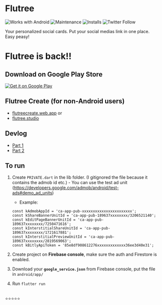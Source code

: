 # Flutree

![Works with Android](https://img.shields.io/badge/Works_with-Android-green?style=flat-square)
![Maintenance](https://img.shields.io/maintenance/yes/2022?style=flat-square)
![Installs](https://img.shields.io/badge/installs-53k+-orange)
![Twitter Follow](https://img.shields.io/twitter/follow/iqfareez?label=Follow&style=social)

Your personalized social cards. Put your social medias link in one place. Easy peasy!

# Flutree is back!!

## Download on Google Play Store

<a href='https://play.google.com/store/apps/details?id=com.iqmal.linktreeflutter&utm_source=Github&pcampaignid=pcampaignidMKT-Other-global-all-co-prtnr-py-PartBadge-Mar2515-1'><img alt='Get it on Google Play' src='https://play.google.com/intl/en_us/badges/static/images/badges/en_badge_web_generic.png'/></a>

## Flutree Create (for non-Android users)

- [flutreecreate.web.app](https://flutreecreate.web.app) or
- [flutree.studio](https://flutree.studio)

## Devlog

- [Part 1](https://www.instagram.com/s/aGlnaGxpZ2h0OjE4MTUzMDA3Njg0MTgyODA3)
- [Part 2](https://www.instagram.com/s/aGlnaGxpZ2h0OjE3ODg1MzE2ODMzMjE5MDg5)

## To run

1. Create `PRIVATE.dart` in the lib folder. (I gitignored the file because it contains the admob id etc.) - You can use the test ad unit (https://developers.google.com/admob/android/test-ads#demo_ad_units)

   - Example:

   ```
   const kAdmobAppId = 'ca-app-pub-xxxxxxxxxxxxxxxxxxxxxxx';
   const kShareBannerUnitId = 'ca-app-pub-189637xxxxxxxx/3206521140';
   const kEditPageBannerUnitId = 'ca-app-pub-189637xxxxxxxx/7250471616';
   const kInterstitialShareUnitId = 'ca-app-pub-189637xxxxxxxx/1721617881';
   const kInterstitialPreviewUnitId = 'ca-app-pub-189637xxxxxxxx/2819569063';
   const kBitlyApiToken = '85e8df908612276xxxxxxxxxxxxx36ee3d40e31';

   ```

2. Create project on **Firebase console**, make sure the auth and Firestore is enabled.
3. Download your **`google_service.json`** from Firebase console, put the file in `android/app/`
4. Run `flutter run`

\
:star::star::star::star::star:
